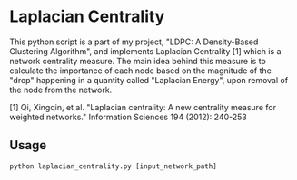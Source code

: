 # Laplacian Centrality

This python script is a part of my project, "LDPC: A Density-Based Clustering Algorithm", and implements Laplacian Centrality [1] which is a network centrality measure. The main idea behind this measure is to calculate the importance of each node based on the magnitude of the "drop" happening in a quantity called "Laplacian Energy", upon removal of the node from the network. 

[1] Qi, Xingqin, et al. "Laplacian centrality: A new centrality measure for weighted networks." Information Sciences 194 (2012): 240-253

## Usage

```python
python laplacian_centrality.py [input_network_path]
```
